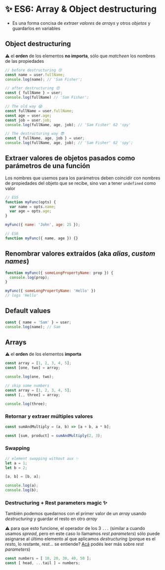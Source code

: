 # ✨ ES6: Array & Object destructuring

- Es una forma concisa de _extraer valores_ de _arrays_ y otros _objetos_ y guardarlos en variables

## Object destructuring

:warning: el **orden** de los elementos **no importa**, sólo que _matcheen_ los nombres de las propiedades

```js
// before destructuring 😢
const name = user.fullName;
console.log(name); // 'Sam Fisher';

// after destructuring 😍
const { fullName } = user;
console.log(fullName) // 'Sam Fisher';
```

```js
// The old way 😱
const fullName = user.fullName;
const age = user.age;
const job = user.job;
console.log(fullName, age, job); // 'Sam Fisher' 62 'spy'

// The destructuring way 😎
const { fullName, age, job } = user;
console.log(fullName, age, job); // 'Sam Fisher' 62 'spy';
```

## Extraer valores de objetos pasados como parámetros de una función

Los nombres que usemos para los parámetros deben coincidir con nombres de propiedades del objeto que se recibe, sino van a tener `undefined` como valor

```js
// ES5
function myFunc(opts) {
  var name = opts.name;
  var age = opts.age;
}

myFunc({ name: 'John', age: 25 });
```

```js
// ES6
function myFunc({ name, age }) {}
```

## Renombrar valores extraídos (aka _alias_, _custom names_)

```js
function myFunc({ someLongPropertyName: prop }) {
  console.log(prop);
}

myFunc({ someLongPropertyName: 'Hello' })
// logs 'Hello'
```

## Default values

```js
const { name = 'Sam' } = user;
console.log(name); // Sam
```

## Arrays

:warning: el **orden** de los elementos **importa**

```js
const array = [1, 2, 3, 4, 5];
const [one, two] = array;

console.log(one, two);
```

```js
// skip some numbers
const array = [1, 2, 3, 4, 5];
const [,, three] = array;

console.log(three);
```

### Retornar y extraer múltiples valores

```js
const sumAndMultiply = (a, b) => [a + b, a * b];

const [sum, product] = sumAndMultiply(2, 3);
```

### Swapping

```js
// element swapping without aux ✨
let a = 1;
let b = 2;

[a, b] = [b, a];

console.log(a);
console.log(b);
```

### Destructuring + Rest parameters magic ✨

También podemos quedarnos con el primer valor de un _array_ usando _destructuring_ y guardar el resto en otro _array_

:warning: para que esto funcione, el operador de los 3 `...` (similar a cuando usamos _spread_, pero en este caso lo llamamos _rest parameters_) sólo puede asignarse al último elemento al que aplicamos _destructuring_ (porque es el *rest*o, lo *rest*ante, *rest*... se entiende? [Acá](https://javascript.info/rest-parameters-spread-operator#rest-parameters) podés leer más sobre _rest parameters_)

```js
const numbers = [ 10, 20, 30, 40, 50 ];
const [ head, ...tail ] = numbers;
```
